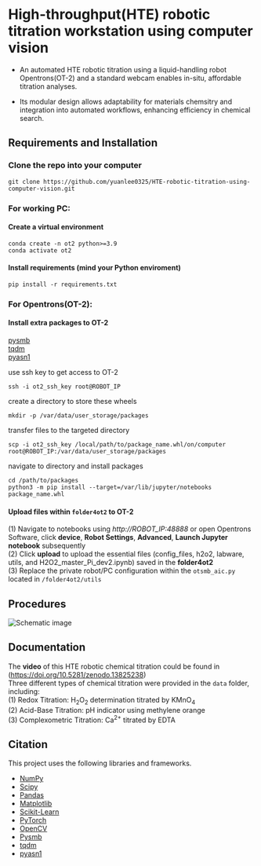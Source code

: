 
# High-throughput(HTE) robotic titration workstation using computer vision


* An automated HTE robotic titration using a liquid-handling robot Opentrons(OT-2) and a standard webcam enables in-situ, affordable titration analyses. 

* Its modular design allows adaptability for materials chemsitry and integration into automated workflows, enhancing efficiency in chemical search.

## Requirements and Installation

### Clone the repo into your computer

```
git clone https://github.com/yuanlee0325/HTE-robotic-titration-using-computer-vision.git
```

### For working PC:
#### Create a virtual environment

```
conda create -n ot2 python>=3.9
conda activate ot2
```

#### Install requirements (mind your Python enviroment)

```
pip install -r requirements.txt
```

### For Opentrons(OT-2): 

#### Install extra packages to OT-2

   [pysmb](https://www.piwheels.org/simple/pysmb/pysmb-1.2.9.1-py3-none-any.whl#sha256=2a20a9d945efc2f6fe86afbe272f6dd4786344aca046b4ca2e98d519db817c20)<br>
   [tqdm](https://www.piwheels.org/simple/tqdm/tqdm-4.66.2-py3-none-any.whl#sha256=f78fd60412e4653a0be68fe9fc5424dc07ed3479bc765a3ab30e782d3d4dbd41)<br>
   [pyasn1](https://www.piwheels.org/simple/pyasn1/pyasn1-0.5.1-py2.py3-none-any.whl#sha256=238ed5b4e0785e285c20dddcfd46ea3585d0ed25bd174d5737a08813db0de176)

use ssh key to get access to OT-2
```
ssh -i ot2_ssh_key root@ROBOT_IP
```
create a directory to store these wheels
```
mkdir -p /var/data/user_storage/packages
```
transfer files to the targeted directory
```
scp -i ot2_ssh_key /local/path/to/package_name.whl/on/computer root@ROBOT_IP:/var/data/user_storage/packages
```
navigate to directory and install packages
```
cd /path/to/packages
python3 -m pip install --target=/var/lib/jupyter/notebooks package_name.whl
```

#### Upload files within `folder4ot2` to OT-2<br>
(1) Navigate to notebooks using *http://ROBOT_IP:48888* or open Opentrons Software, click **device**, **Robot Settings**, **Advanced**, **Launch Jupyter notebook** subsequently<br>
(2) Click **upload** to upload the essential files (config_files, h2o2, labware, utils, and H2O2_master_Pi_dev2.ipynb) saved in the **folder4ot2**<br>
(3) Replace the private robot/PC configuration within the `otsmb_aic.py` located in `/folder4ot2/utils`<br>

## Procedures 

![Schematic image](Schematic_graph.tif)

## Documentation

The **video** of this HTE robotic chemical titration could be found in (https://doi.org/10.5281/zenodo.13825238)<br>
Three different types of chemical titration were provided in the `data` folder, including:<br>
(1) Redox Titration: H<sub>2</sub>O<sub>2</sub> determination titrated by KMnO<sub>4</sub><br>
(2) Acid-Base Titration: pH indicator using methylene orange<br>
(3) Complexometric Titration: Ca<sup>2+</sup> titrated by EDTA<br>

## Citation

This project uses the following libraries and frameworks. 
- [NumPy](https://numpy.org)
- [Scipy](https://www.nature.com/articles/s41592-019-0686-2)
- [Pandas](https://pandas.pydata.org)
- [Matplotlib](https://matplotlib.org)
- [Scikit-Learn](https://scikit-learn.org)
- [PyTorch](https://pytorch.org)
- [OpenCV](https://opencv.org)
- [Pysmb](https://pysmb.readthedocs.io/en/latest/)
- [tqdm](https://doi.org/10.5281/zenodo.14231923)
- [pyasn1](https://pyasn1.readthedocs.io/en/latest/contents.html)


